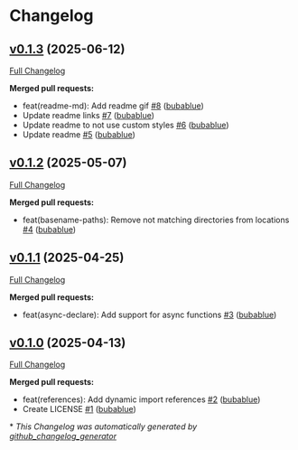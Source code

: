 # Changelog

## [v0.1.3](https://github.com/bubablue/dynamic-import-references/tree/v0.1.3) (2025-06-12)

[Full Changelog](https://github.com/bubablue/dynamic-import-references/compare/v0.1.2...v0.1.3)

**Merged pull requests:**

- feat\(readme-md\): Add readme gif [\#8](https://github.com/bubablue/dynamic-import-references/pull/8) ([bubablue](https://github.com/bubablue))
- Update readme links [\#7](https://github.com/bubablue/dynamic-import-references/pull/7) ([bubablue](https://github.com/bubablue))
- Update readme to not use custom styles [\#6](https://github.com/bubablue/dynamic-import-references/pull/6) ([bubablue](https://github.com/bubablue))
- Update readme [\#5](https://github.com/bubablue/dynamic-import-references/pull/5) ([bubablue](https://github.com/bubablue))

## [v0.1.2](https://github.com/bubablue/dynamic-import-references/tree/v0.1.2) (2025-05-07)

[Full Changelog](https://github.com/bubablue/dynamic-import-references/compare/v0.1.1...v0.1.2)

**Merged pull requests:**

- feat\(basename-paths\): Remove not matching directories from locations [\#4](https://github.com/bubablue/dynamic-import-references/pull/4) ([bubablue](https://github.com/bubablue))

## [v0.1.1](https://github.com/bubablue/dynamic-import-references/tree/v0.1.1) (2025-04-25)

[Full Changelog](https://github.com/bubablue/dynamic-import-references/compare/v0.1.0...v0.1.1)

**Merged pull requests:**

- feat\(async-declare\): Add support for async functions [\#3](https://github.com/bubablue/dynamic-import-references/pull/3) ([bubablue](https://github.com/bubablue))

## [v0.1.0](https://github.com/bubablue/dynamic-import-references/tree/v0.1.0) (2025-04-13)

[Full Changelog](https://github.com/bubablue/dynamic-import-references/compare/8de517557934f429cebbfff9a492c757788b43e4...v0.1.0)

**Merged pull requests:**

- feat\(references\): Add dynamic import references [\#2](https://github.com/bubablue/dynamic-import-references/pull/2) ([bubablue](https://github.com/bubablue))
- Create LICENSE [\#1](https://github.com/bubablue/dynamic-import-references/pull/1) ([bubablue](https://github.com/bubablue))



\* *This Changelog was automatically generated by [github_changelog_generator](https://github.com/github-changelog-generator/github-changelog-generator)*
